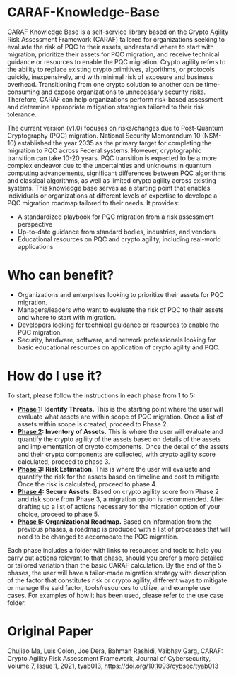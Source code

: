 # CARAF-Knowledge-Base

CARAF Knowledge Base is a self-service library based on the Crypto Agility Risk Assessment Framework (CARAF) tailored for organizations seeking to evaluate the risk of PQC to their assets, understand where to start with migration, prioritize their assets for PQC migration, and receive technical guidance or resources to enable the PQC migration. Crypto agility refers to the ability to replace existing crypto primitives, algorithms, or protocols quickly, inexpensively, and with minimal risk of exposure and business overhead. Transitioning from one crypto solution to another can be time-consuming and expose organizations to unnecessary security risks. Therefore, CARAF can help organizations perform risk-based assessment and determine appropriate mitigation strategies tailored to their risk tolerance.

The current version (v1.0) focuses on risks/changes due to Post-Quantum Cryptography (PQC) migration. National Security Memorandum 10 (NSM-10) established the year 2035 as the primary target for completing the migration to PQC across Federal systems. However, cryptographic transition can take 10-20 years. PQC transition is expected to be a more complex endeavor due to the uncertainties and unknowns in quantum computing advancements, significant differences between PQC algorithms and classical algorithms, as well as limited crypto agility across existing systems. This knowledge base serves as a starting point that enables individuals or organizations at different levels of expertise to develope a PQC migration roadmap tailored to their needs. It provides:
- A standardized playbook for PQC migration from a risk assessment perspective
- Up-to-date guidance from standard bodies, industries, and vendors
- Educational resources on PQC and crypto agility, including real-world applications

# Who can benefit?
- Organizations and enterprises looking to prioritize their assets for PQC migration.
- Managers/leaders who want to evaluate the risk of PQC to their assets and where to start with migration.
- Developers looking for technical guidance or resources to enable the PQC migration.
- Security, hardware, software, and network professionals looking for basic educational resources on application of crypto agility and PQC.
  
# How do I use it?
 To start, please follow the instructions in each phase from 1 to 5:
- **[Phase 1](https://github.com/cma184_comcast/CARAF-Knowledge-Base/tree/main/Phase%201%3A%20Identify%20Threats): Identify Threats.** This is the starting point where the user will evaluate what assets are within scope of PQC migration. Once a list of assets within scope is created, proceed to Phase 2.
- **[Phase 2](https://github.com/cma184_comcast/CARAF-Knowledge-Base/tree/main/Phase%202%3A%20Inventory%20of%20Assets): Inventory of Assets.** This is where the user will evaluate and quantify the crypto agility of the assets based on details of the assets and implementation of crypto components. Once the detail of the assets and their crypto components are collected, with crypto agility score calculated, proceed to phase 3.
- **[Phase 3](https://github.com/cma184_comcast/CARAF-Knowledge-Base/tree/main/Phase%203%3A%20Risk%20Estimation): Risk Estimation.** This is where the user will evaluate and quantify the risk for the assets based on timeline and cost to mitigate. Once the risk is calculated, proceed to phase 4.
- **[Phase 4](https://github.com/cma184_comcast/CARAF-Knowledge-Base/tree/main/Phase%204%3A%20Secure%20Assets): Secure Assets.** Based on crypto agility score from Phase 2 and risk score from Phase 3, a migration option is recommended. After drafting up a list of actions necessary for the migration option of your choice, proceed to phase 5.
- **[Phase 5](https://github.com/cma184_comcast/CARAF-Knowledge-Base/tree/main/Phase%205%3A%20Organizational%20Roadmap): Organizational Roadmap.** Based on information from the previous phases, a roadmap is produced with a list of processes that will need to be changed to accomodate the PQC migration.

Each phase includes a folder with links to resources and tools to help you carry out actions relevant to that phase, should you prefer a more detailed or tailored variation than the basic CARAF calculation.
By the end of the 5 phases, the user will have a tailor-made migration strategy with description of the factor that constitutes risk or crypto agility, different ways to mitigate or manage the said factor, tools/resources to utilize, and example use cases. For examples of how it has been used, please refer to the use case folder.


# Original Paper
Chujiao Ma, Luis Colon, Joe Dera, Bahman Rashidi, Vaibhav Garg, CARAF: Crypto Agility Risk Assessment Framework, Journal of Cybersecurity, Volume 7, Issue 1, 2021, tyab013, https://doi.org/10.1093/cybsec/tyab013
